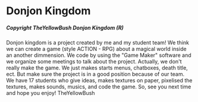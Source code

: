 # Donjon Kingdom
##### Copyright TheYellowBush Donjon Kingdom (R)
Donjon kingdom is a project created by me and my student team! We think we can create a game (style ACTION - RPG) about a magical world inside an another dimmension. We code by using the "Game Maker" software and we organize some meetings to talk about the project. Actually, we don't really make the game. We just makes starts menus, chatboxes, death title, ect. But make sure the project is in a good position because of our team. We have 17 students who give ideas, makes textures on paper, pixelised the textures, makes sounds, musics, and code the game. So, see you next time and hope you enjoy! TheYellowBush
